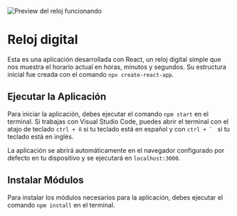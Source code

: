 ![Preview del reloj funcionando](https://github.com/dmaceda/Reloj-digital/blob/main/clock.jpg)


# Reloj digital
Esta es una aplicación desarrollada con React, un reloj digital simple que nos muestra el horario actual en horas, minutos y segundos.
Su estructura inicial fue creada con el comando `npx create-react-app`.

## Ejecutar la Aplicación
Para iniciar la aplicación, debes ejecutar el comando `npm start` en el terminal. Si trabajas con Visual Studio Code, puedes abrir el terminal con el atajo de teclado `ctrl + ñ` si tu teclado está en español y con ``ctrl + ` `` si tu teclado está en inglés.

La aplicación se abrirá automáticamente en el navegador configurado por defecto en tu dispositivo y se ejecutará en `localhost:3000`.

## Instalar Módulos
Para instalar los módulos necesarios para la aplicación, debes ejecutar el comando `npm install` en el terminal.
